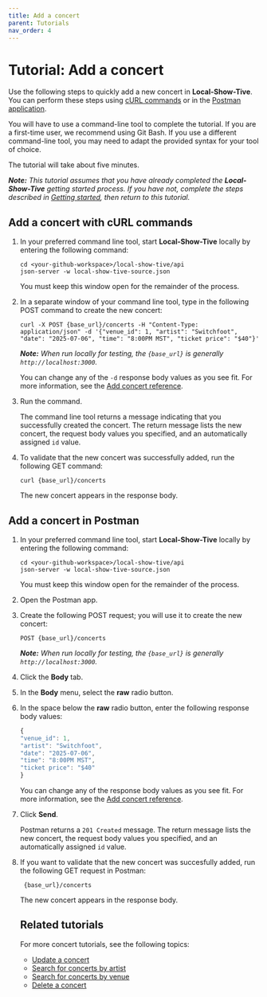 ```yaml
---
title: Add a concert
parent: Tutorials
nav_order: 4
---
```


# Tutorial: Add a concert 

Use the following steps to quickly add a new concert in **Local-Show-Tive**. You can perform these steps using [cURL commands](#add-a-concert-with-curl-commands) or in the [Postman application](#add-a-concert-in-postman).

You will have to use a command-line tool to complete the tutorial. If you are a first-time user, we recommend using Git Bash. If you use a different command-line tool, you may need to adapt the provided syntax for your tool of choice.

The tutorial will take about five minutes. 

_**Note:** This tutorial assumes that you have already completed the **Local-Show-Tive** getting started process. If you have not, complete the steps described in [Getting started](../getting-started.md), then return to this tutorial._

## Add a concert with cURL commands

1. In your preferred command line tool, start **Local-Show-Tive** locally by entering the following command:

    ```shell
    cd <your-github-workspace>/local-show-tive/api
    json-server -w local-show-tive-source.json
    ```
    You must keep this window open for the remainder of the process.

2. In a separate window of your command line tool, type in the following POST command to create the new concert:

    ```shell
    curl -X POST {base_url}/concerts -H "Content-Type: application/json" -d '{"venue_id": 1, "artist": "Switchfoot", "date": "2025-07-06", "time": "8:00PM MST", "ticket price": "$40"}'
    ```
    _**Note:** When run locally for testing, the `{base_url}` is generally `http://localhost:3000`._

   You can change any of the `-d` response body values as you see fit. For more information, see the [Add concert reference](../references/post-add-concert.md).

4.  Run the command.

    The command line tool returns a message indicating that you successfully created the concert. The return message lists the new concert, the request body values you specified, and an automatically assigned `id` value.

5. To validate that the new concert was successfully added, run the following GET command:

    ```shell
    curl {base_url}/concerts
    ```
   The new concert appears in the response body.

## Add a concert in Postman

1. In your preferred command line tool, start **Local-Show-Tive** locally by entering the following command:

    ```shell
    cd <your-github-workspace>/local-show-tive/api
    json-server -w local-show-tive-source.json
    ```
    You must keep this window open for the remainder of the process.

2. Open the Postman app.

3. Create the following POST request; you will use it to create the new concert:

    ```shell
    POST {base_url}/concerts
    ```
    _**Note:** When run locally for testing, the `{base_url}` is generally `http://localhost:3000`._

4. Click the **Body** tab.

5. In the **Body** menu, select the **raw** radio button.

6. In the space below the **raw** radio button, enter the following response body values:

   ```js
   {
   "venue_id": 1,
   "artist": "Switchfoot",
   "date": "2025-07-06",
   "time": "8:00PM MST",
   "ticket price": "$40"
   }
   ```
   You can change any of the response body values as you see fit. For more information, see the [Add concert reference](../references/post-add-concert.md).

8. Click **Send**. 

   Postman returns a `201 Created` message. The return message lists the new concert, the request body values you specified, and an automatically assigned `id` value.

9. If you want to validate that the new concert was succesfully added, run the following GET request in Postman:

   ```shell
    {base_url}/concerts
    ```
   The new concert appears in the response body.

   ## Related tutorials
   
   For more concert tutorials, see the following topics:
   - [Update a concert](update-a-concert.md)
   - [Search for concerts by artist](serach-for-concerts-by-artist.md)
   - [Search for concerts by venue](search-for-concerts-by-venue.md)
   - [Delete a concert](delete-a-concert.md)
